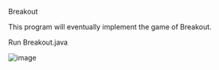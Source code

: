 Breakout

This program will eventually implement the game of Breakout.

Run Breakout.java

![image](https://user-images.githubusercontent.com/73008183/111892891-ae492280-89d5-11eb-99dc-a346578c5842.png)
